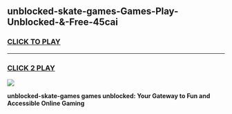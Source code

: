 
## unblocked-skate-games-Games-Play-Unblocked-&-Free-45cai
<h3>
<a href="https://premium76.site?title=unblocked-skate-games&ref=24A">CLICK TO PLAY</a></h3>
<hr>

<h3>
<a href="https://premium76.site?title=unblocked-skate-games&ref=24A">CLICK 2 PLAY</a>
  
</h3>

<a href="https://premium76.site?title=unblocked-skate-games&ref=24A"><img src="https://clearcache.store/games.png"></a>


**unblocked-skate-games games unblocked: Your Gateway to Fun and Accessible Online Gaming**
